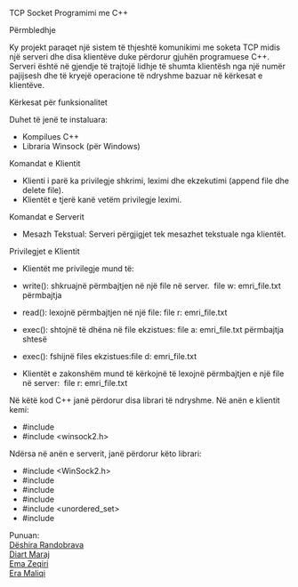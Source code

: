 TCP Socket Programimi me C++

Përmbledhje

Ky projekt paraqet një sistem të thjeshtë komunikimi me soketa TCP midis një serveri dhe disa klientëve duke përdorur gjuhën programuese C++. Serveri është në gjendje të trajtojë lidhje të shumta klientësh nga një numër pajijsesh dhe të kryejë operacione të ndryshme bazuar në kërkesat e klientëve.


Kërkesat për funksionalitet 
 
Duhet të jenë te instaluara:
* Kompilues C++
* Libraria Winsock (për Windows)


Komandat e Klientit

* Klienti i parë ka privilegje shkrimi, leximi dhe ekzekutimi (append file dhe delete file).
* Klientët e tjerë kanë vetëm privilegje leximi.


Komandat e Serverit

* Mesazh Tekstual: Serveri përgjigjet tek mesazhet tekstuale nga klientët.


Privilegjet e Klientit
  
* Klientët me privilegje mund të:
*  write(): shkruajnë përmbajtjen në një file në server.  file w: emri_file.txt përmbajtja
*  read(): lexojnë përmbajtjen në një file: file r: emri_file.txt
*  exec(): shtojnë të dhëna në file ekzistues: file a: emri_file.txt përmbajtja shtesë
*  exec(): fshijnë files ekzistues:file d: emri_file.txt

* Klientët e zakonshëm mund të kërkojnë të lexojnë përmbajtjen e një file në server:  file r: emri_file.txt

Në këtë kod C++ janë përdorur disa librari të ndryshme.
Në anën e klientit kemi: 
* #include <iostream>
* #include <winsock2.h>

Ndërsa në anën e serverit, janë përdorur këto librari:
* #include <WinSock2.h>
* #include <string>
* #include <iostream>
* #include <fstream>
* #include <unordered_set>
* #include <thread>

Punuan: <br>
[Dëshira Randobrava](https://github.com/d3shira) <br>
[Diart Maraj](https://github.com/diartmaraj) <br>
[Ema Zeqiri](https://github.com/emazech) <br>
[Era Maliqi](https://github.com/eramaliqi)


